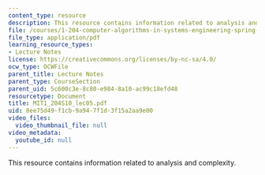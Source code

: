 ```yaml
---
content_type: resource
description: This resource contains information related to analysis and complexity.
file: /courses/1-204-computer-algorithms-in-systems-engineering-spring-2010/8ee75d49f1cb9a947f1d3f15a2aa9e00_MIT1_204S10_lec05.pdf
file_type: application/pdf
learning_resource_types:
- Lecture Notes
license: https://creativecommons.org/licenses/by-nc-sa/4.0/
ocw_type: OCWFile
parent_title: Lecture Notes
parent_type: CourseSection
parent_uid: 5c600c3e-8c80-e984-8a10-ac99c18efd48
resourcetype: Document
title: MIT1_204S10_lec05.pdf
uid: 8ee75d49-f1cb-9a94-7f1d-3f15a2aa9e00
video_files:
  video_thumbnail_file: null
video_metadata:
  youtube_id: null
---
```

This resource contains information related to analysis and complexity.